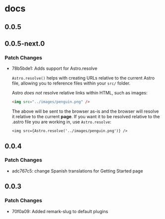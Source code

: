 # docs

## 0.0.5

## 0.0.5-next.0

### Patch Changes

- 78b5bde1: Adds support for Astro.resolve

  `Astro.resolve()` helps with creating URLs relative to the current Astro file, allowing you to reference files within your `src/` folder.

  Astro _does not_ resolve relative links within HTML, such as images:

  ```html
  <img src="../images/penguin.png" />
  ```

  The above will be sent to the browser as-is and the browser will resolve it relative to the current **page**. If you want it to be resolved relative to the .astro file you are working in, use `Astro.resolve`:

  ```astro
  <img src={Astro.resolve('../images/penguin.png')} />
  ```

## 0.0.4

### Patch Changes

- adc767c5: change Spanish translations for Getting Started page

## 0.0.3

### Patch Changes

- 70f0a09: Added remark-slug to default plugins
